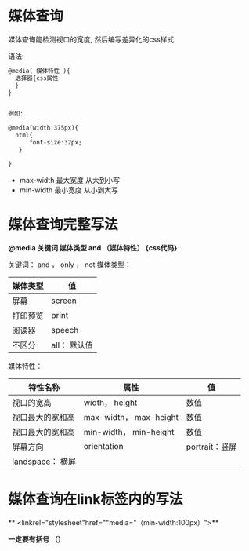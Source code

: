 # 媒体查询
媒体查询能检测视口的宽度, 然后编写差异化的css样式

语法:
```html
@media( 媒体特性 ){
  选择器{css属性
  }
}


例如:

@media(width:375px){
  html{
      font-size:32px;
   }

}
```

- max-width 最大宽度  从大到小写 
- min-width 最小宽度  从小到大写


# 媒体查询完整写法
**@media 关键词 媒体类型  and （媒体特性） {css代码}**

关键词： and ， only ， not
媒体类型：

| 媒体类型 | 值 |
| --- | --- |
| 屏幕 | screen |
| 打印预览 | print |
| 阅读器 | speech |
| 不区分 | all： 默认值 |

媒体特性：

| 特性名称 | 属性 | 值 |
| --- | --- | --- |
| 视口的宽高 | width， height | 数值 |
| 视口最大的宽和高 | max-width， max-height | 数值 |
| 视口最大的宽和高 | min-width， min-height | 数值 |
| 屏幕方向 | orientation | portrait：竖屏
landspace： 横屏 |


# 媒体查询在link标签内的写法

**    <linkrel="stylesheet"href=""media="（min-width:100px）">**

**一定要有括号 （）**

